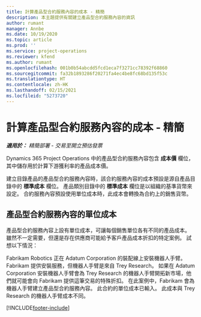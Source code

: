 ```yaml
---
title: 計算產品型合約服務內容的成本 - 精簡
description: 本主題提供有關建立產品型合約服務內容的資訊
author: rumant
manager: Annbe
ms.date: 10/19/2020
ms.topic: article
ms.prod: ''
ms.service: project-operations
ms.reviewer: kfend
ms.author: rumant
ms.openlocfilehash: 001b0b54abcdd5fcd1eca7f3271cc78392f68860
ms.sourcegitcommit: fa32b1893286f20271fa4ec4be8fc68bd135f53c
ms.translationtype: HT
ms.contentlocale: zh-HK
ms.lasthandoff: 02/15/2021
ms.locfileid: "5273720"
---
```

# <a name="cost-product-based-contract-lines---lite"></a>計算產品型合約服務內容的成本 - 精簡

_**適用於：** 精簡部署 - 交易至開立預估發票_


Dynamics 365 Project Operations 中的產品型合約服務內容包含 **成本價** 欄位，其中儲存用於計算下游獲利率的產品成本價。

建立目錄產品的產品型合約服務內容時，該合約服務內容的成本預設是源自產品目錄中的 **標準成本** 欄位。 產品類別目錄中的 **標準成本** 欄位是以組織的基準貨幣來設定。 合約服務內容預設使用單位成本時，此成本會轉換為合約上的銷售貨幣。

## <a name="unit-cost-on-a-product-based-contract-line"></a>產品型合約服務內容的單位成本

產品型合約服務內容上設有單位成本，可讓每個銷售單位各有不同的產品成本。 雖然不一定需要，但還是存在供應商可能給予客戶產品成本折扣的特定案例。 試想以下情況：

Fabrikam Robotics 正在 Adatum Corporation 的裝配線上安裝機器人手臂。 Fabrikam 提供安裝服務，但機器人手臂是來自 Trey Research。 如果在 Adatum Corporation 安裝機器人手臂會為 Trey Research 的機器人手臂開拓新市場，他們就可能會向 Fabrikam 提供這筆交易的特殊折扣。 在此案例中，Fabrikam 會為機器人手臂建立產品型合約服務內容。 此合約的單位成本已輸入。 此成本與 Trey Research 的機器人手臂成本不同。


[!INCLUDE[footer-include](../../includes/footer-banner.md)]